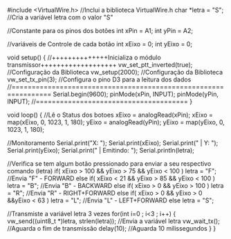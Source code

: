 #include <VirtualWire.h> //Inclui a biblioteca VirtualWire.h
 char *letra = "S"; //Cria a variável letra com o valor "S"
 
//Constante para os pinos dos botões
int xPin = A1;
int yPin = A2;
 
//variáveis de Controle de cada botão
int xEixo = 0;
int yEixo = 0;

void setup()
{
  //++++++++++++++Inicializa o módulo transmissor+++++++++++++++++++
  vw_set_ptt_inverted(true); //Configuração da Biblioteca
  vw_setup(2000); //Configuração da Biblioteca
  vw_set_tx_pin(3); //Configura o pino D3 para a leitura dos dados
  //================================================================
   Serial.begin(9600); 
  pinMode(xPin, INPUT);
  pinMode(yPin, INPUT);
  //======================================
}

void loop()
{
//Lê o Status dos botoes
  xEixo = analogRead(xPin);
  xEixo = map(xEixo, 0, 1023, 1, 180);
  yEixo = analogRead(yPin);
  yEixo = map(yEixo, 0, 1023, 1, 180);

  //Monitoramento
  Serial.print("X: ");
  Serial.print(xEixo);
  Serial.print(" | Y: ");
  Serial.print(yEixo);
  Serial.print(" | Emitindo: ");
  Serial.println(letra);
  
  //Verifica se tem algum botão pressionado para enviar a seu respectivo comando (letra)
  if( xEixo > 100 && yEixo > 75 && yEixo < 100 ) letra = "F"; //Envia "F" - FORWARD
  else if( xEixo < 21 && yEixo > 85 && yEixo < 100 ) letra = "B"; //Envia "B" - BACKWARD
  else if( xEixo > 0 && yEixo > 100 ) letra = "R"; //Envia "R" - RIGHT+FORWARD
  else if( xEixo > 0 && yEixo > 0 &&yEixo < 63 ) letra = "L"; //Envia "L" - LEFT+FORWARD
  else letra = "S";

 //Transmiste a variável letra 3 vezes
  for(int i=0 ; i<3 ; i++)
  {
  vw_send((uint8_t *)letra, strlen(letra)); //Envia a variável letra
  vw_wait_tx(); //Aguarda o fim de transmissão
  delay(10); //Aguarda 10 milissegundos
  }
}
